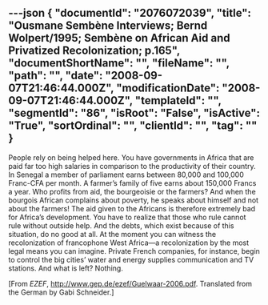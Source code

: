 ---json
{
  "documentId": "2076072039",
  "title": "Ousmane Sembène Interviews; Bernd Wolpert/1995; Sembène on African Aid and Privatized Recolonization; p.165",
  "documentShortName": "",
  "fileName": "",
  "path": "",
  "date": "2008-09-07T21:46:44.000Z",
  "modificationDate": "2008-09-07T21:46:44.000Z",
  "templateId": "",
  "segmentId": "86",
  "isRoot": "False",
  "isActive": "True",
  "sortOrdinal": "",
  "clientId": "",
  "tag": ""
}
---

People rely on being helped here. You have governments in Africa that are paid far too high salaries in comparison to the productivity of their country. In Senegal a member of parliament earns between 80,000 and 100,000 Franc-CFA per month. A farmer’s family of five earns about 150,000 Francs a year. Who profits from aid, the bourgeoisie or the farmers? And when the bourgois African complains about poverty, he speaks about himself and not about the farmers! The aid given to the Africans is therefore extremely bad for Africa’s development. You have to realize that those who rule cannot rule without outside help. And the debts, which exist because of this situation, do no good at all. At the moment you can witness the recolonization of francophone West Africa—a recolonization by the most legal means you can imagine. Private French companies, for instance, begin to control the big cities’ water and energy supplies communication and TV stations. And what is left? Nothing.

[From *EZEF*, http://www.gep.de/ezef/Guelwaar-2006.pdf. Translated from the German by Gabi Schneider.]
